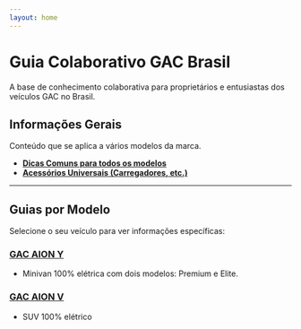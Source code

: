 ```yaml
---
layout: home
---
```


# Guia Colaborativo GAC Brasil

A base de conhecimento colaborativa para proprietários e entusiastas dos veículos GAC no Brasil.

## Informações Gerais

Conteúdo que se aplica a vários modelos da marca.

* **[Dicas Comuns para todos os modelos](dicas-comuns.md)**
* **[Acessórios Universais (Carregadores, etc.)](acessorios-comuns.md)**

---

## Guias por Modelo

Selecione o seu veículo para ver informações específicas:

### [GAC AION Y](aion-y/)
* Minivan 100% elétrica com dois modelos: Premium e Elite.

### [GAC AION V](aion-v/)
* SUV 100% elétrico
